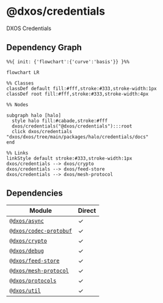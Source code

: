 # @dxos/credentials

DXOS Credentials

## Dependency Graph

```mermaid
%%{ init: {'flowchart':{'curve':'basis'}} }%%

flowchart LR

%% Classes
classDef default fill:#fff,stroke:#333,stroke-width:1px
classDef root fill:#fff,stroke:#333,stroke-width:4px

%% Nodes

subgraph halo [halo]
  style halo fill:#cabade,stroke:#fff
  dxos/credentials("@dxos/credentials"):::root
  click dxos/credentials "dxos/dxos/tree/main/packages/halo/credentials/docs"
end

%% Links
linkStyle default stroke:#333,stroke-width:1px
dxos/credentials --> dxos/crypto
dxos/credentials --> dxos/feed-store
dxos/credentials --> dxos/mesh-protocol
```

## Dependencies

| Module | Direct |
|---|---|
| [`@dxos/async`](../../../common/async/docs/README.md) | &check; |
| [`@dxos/codec-protobuf`](../../../common/codec-protobuf/docs/README.md) | &check; |
| [`@dxos/crypto`](../../../common/crypto/docs/README.md) | &check; |
| [`@dxos/debug`](../../../common/debug/docs/README.md) | &check; |
| [`@dxos/feed-store`](../../../echo/feed-store/docs/README.md) | &check; |
| [`@dxos/mesh-protocol`](../../../mesh/mesh-protocol/docs/README.md) | &check; |
| [`@dxos/protocols`](../../../common/protocols/docs/README.md) | &check; |
| [`@dxos/util`](../../../common/util/docs/README.md) | &check; |
